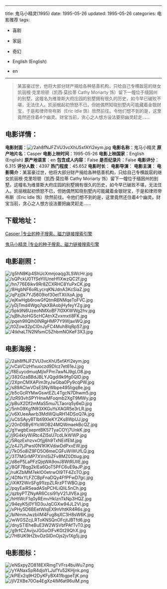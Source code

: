 
---
title: 鬼马小精灵(1995)
date: 1995-05-26
updated: 1995-05-26
categories: 电影推荐
tags:
- 喜剧
- 家庭
- 奇幻

- English (English)
- en
---


> 某富豪过世，他将大部分财产捐给各种慈善机构，只给自己专横跋扈的继女凯丽根·克里坦顿（凯西·莫拉蒂 Cathy Moriarty 饰）留下一幢位于缅因州的别墅。这幢名为维普斯大府庄园的别墅拥有很久的历史，如今早已破败不堪，无法住人。凯丽根起初愤怒不已，但她偶然知晓别墅内可能藏着金银财宝，于是和律师帝布斯（Eric Idle 饰）欣然前往。令他们想不到的是，这里竟然还住着4个幽灵。财宝当前，贪心之人想方设法要把幽灵赶走……

## **电影详情**：

**电影封面**：<img src="https://image.tmdb.org/t/p/w200/2ah8fNJFZVU3vcXhU5xfAYi2eym.jpg" alt="/2ah8fNJFZVU3vcXhU5xfAYi2eym.jpg" title="/2ah8fNJFZVU3vcXhU5xfAYi2eym.jpg">
**电影名称**：鬼马小精灵
**原产地片名**：Casper
**电影上映时间**：1995-05-26
**电影上映国家**：English (English)
**原产地语言**：en
**包含成人内容**：False
**是否纪录片**：False
**电影评分**：6.315
**评分人数**：4397
**热门程度**：45.652
**电影时长**：
**电影导演**：
**电影主演**：
**电影简介**：某富豪过世，他将大部分财产捐给各种慈善机构，只给自己专横跋扈的继女凯丽根·克里坦顿（凯西·莫拉蒂 Cathy Moriarty 饰）留下一幢位于缅因州的别墅。这幢名为维普斯大府庄园的别墅拥有很久的历史，如今早已破败不堪，无法住人。凯丽根起初愤怒不已，但她偶然知晓别墅内可能藏着金银财宝，于是和律师帝布斯（Eric Idle 饰）欣然前往。令他们想不到的是，这里竟然还住着4个幽灵。财宝当前，贪心之人想方设法要把幽灵赶走……

## **下载地址**：
[Casper |专业的种子搜索、磁力链接搜索引擎](https://movie.amd794.com:2083/?search=Casper&ordering=&mode=match_phrase&page_size=10&page=1)

[鬼马小精灵 |专业的种子搜索、磁力链接搜索引擎](https://movie.amd794.com:2083/?search=%E9%AC%BC%E9%A9%AC%E5%B0%8F%E7%B2%BE%E7%81%B5&ordering=&mode=match_phrase&page_size=10&page=1)
 

## **电影剧照**：
<img src="https://image.tmdb.org/t/p/original/g5hN9Kp4ShUcXmnjoaqg3LSWcHr.jpg" alt="/g5hN9Kp4ShUcXmnjoaqg3LSWcHr.jpg" title="/g5hN9Kp4ShUcXmnjoaqg3LSWcHr.jpg"><img src="https://image.tmdb.org/t/p/original/sQPckU0TfSeYIlUneHfIXwzQC2f.jpg" alt="/sQPckU0TfSeYIlUneHfIXwzQC2f.jpg" title="/sQPckU0TfSeYIlUneHfIXwzQC2f.jpg"><img src="https://image.tmdb.org/t/p/original/hn776E6ikv9Rr8ZCXRHC8YuPxCK.jpg" alt="/hn776E6ikv9Rr8ZCXRHC8YuPxCK.jpg" title="/hn776E6ikv9Rr8ZCXRHC8YuPxCK.jpg"><img src="https://image.tmdb.org/t/p/original/8HgbNF6oRLycrqKNJdnA3KcSiaZ.jpg" alt="/8HgbNF6oRLycrqKNJdnA3KcSiaZ.jpg" title="/8HgbNF6oRLycrqKNJdnA3KcSiaZ.jpg"><img src="https://image.tmdb.org/t/p/original/qPzj0k7YJ5609iof30etTXliXoA.jpg" alt="/qPzj0k7YJ5609iof30etTXliXoA.jpg" title="/qPzj0k7YJ5609iof30etTXliXoA.jpg"><img src="https://image.tmdb.org/t/p/original/ejKwHgb6rowGfQtmR6NMqeToFVC.jpg" alt="/ejKwHgb6rowGfQtmR6NMqeToFVC.jpg" title="/ejKwHgb6rowGfQtmR6NMqeToFVC.jpg"><img src="https://image.tmdb.org/t/p/original/yDjTmd4Wgq7qkXBAobjHyfeyYZg.jpg" alt="/yDjTmd4Wgq7qkXBAobjHyfeyYZg.jpg" title="/yDjTmd4Wgq7qkXBAobjHyfeyYZg.jpg"><img src="https://image.tmdb.org/t/p/original/5pk9N6UzeoNMXoBF7l0XKWWg2hv.jpg" alt="/5pk9N6UzeoNMXoBF7l0XKWWg2hv.jpg" title="/5pk9N6UzeoNMXoBF7l0XKWWg2hv.jpg"><img src="https://image.tmdb.org/t/p/original/sjBhJtoHGScHCAtnXZvxmxtI8FK.jpg" alt="/sjBhJtoHGScHCAtnXZvxmxtI8FK.jpg" title="/sjBhJtoHGScHCAtnXZvxmxtI8FK.jpg"><img src="https://image.tmdb.org/t/p/original/pqeh9IIQIh0INRgHMP7Y9WjaxWQ.jpg" alt="/pqeh9IIQIh0INRgHMP7Y9WjaxWQ.jpg" title="/pqeh9IIQIh0INRgHMP7Y9WjaxWQ.jpg"><img src="https://image.tmdb.org/t/p/original/t0Zow32pCl0nJyFC4Muh8lqRpS7.jpg" alt="/t0Zow32pCl0nJyFC4Muh8lqRpS7.jpg" title="/t0Zow32pCl0nJyFC4Muh8lqRpS7.jpg"><img src="https://image.tmdb.org/t/p/original/4tkhaLTN2NfsmC5ZhbmNOKeF3X3.jpg" alt="/4tkhaLTN2NfsmC5ZhbmNOKeF3X3.jpg" title="/4tkhaLTN2NfsmC5ZhbmNOKeF3X3.jpg">

## **电影海报**：
<img src="https://image.tmdb.org/t/p/original/2ah8fNJFZVU3vcXhU5xfAYi2eym.jpg" alt="/2ah8fNJFZVU3vcXhU5xfAYi2eym.jpg" title="/2ah8fNJFZVU3vcXhU5xfAYi2eym.jpg"><img src="https://image.tmdb.org/t/p/original/vCaVCizHfxuoczd9Dlcz7et61eJ.jpg" alt="/vCaVCizHfxuoczd9Dlcz7et61eJ.jpg" title="/vCaVCizHfxuoczd9Dlcz7et61eJ.jpg"><img src="https://image.tmdb.org/t/p/original/f8EuycdmuqMjlxFPm7awNJ9gLO8.jpg" alt="/f8EuycdmuqMjlxFPm7awNJ9gLO8.jpg" title="/f8EuycdmuqMjlxFPm7awNJ9gLO8.jpg"><img src="https://image.tmdb.org/t/p/original/382GzaBBdJBLYJQgdi9k9fg0QID.jpg" alt="/382GzaBBdJBLYJQgdi9k9fg0QID.jpg" title="/382GzaBBdJBLYJQgdi9k9fg0QID.jpg"><img src="https://image.tmdb.org/t/p/original/2XpnCMXAPim3tyJwGba0Py9cqPW.jpg" alt="/2XpnCMXAPim3tyJwGba0Py9cqPW.jpg" title="/2XpnCMXAPim3tyJwGba0Py9cqPW.jpg"><img src="https://image.tmdb.org/t/p/original/s89ACIwVDsESNyWbpe495Iigq8e.jpg" alt="/s89ACIwVDsESNyWbpe495Iigq8e.jpg" title="/s89ACIwVDsESNyWbpe495Iigq8e.jpg"><img src="https://image.tmdb.org/t/p/original/b5cGcRYMwGswtEZL4TgcN7Dhwm5.jpg" alt="/b5cGcRYMwGswtEZL4TgcN7Dhwm5.jpg" title="/b5cGcRYMwGswtEZL4TgcN7Dhwm5.jpg"><img src="https://image.tmdb.org/t/p/original/lzR93vhSPYHnwMFoqmb2XgT9MWy.jpg" alt="/lzR93vhSPYHnwMFoqmb2XgT9MWy.jpg" title="/lzR93vhSPYHnwMFoqmb2XgT9MWy.jpg"><img src="https://image.tmdb.org/t/p/original/pBuX2Df2mMaS5mu7LTaorq5y6eD.jpg" alt="/pBuX2Df2mMaS5mu7LTaorq5y6eD.jpg" title="/pBuX2Df2mMaS5mu7LTaorq5y6eD.jpg"><img src="https://image.tmdb.org/t/p/original/5nhG9Xg1N93XKGuYsXAGR5e3rLR.jpg" alt="/5nhG9Xg1N93XKGuYsXAGR5e3rLR.jpg" title="/5nhG9Xg1N93XKGuYsXAGR5e3rLR.jpg"><img src="https://image.tmdb.org/t/p/original/v6XUeeAwrb3MdWQiuRH14DSoQ7A.jpg" alt="/v6XUeeAwrb3MdWQiuRH14DSoQ7A.jpg" title="/v6XUeeAwrb3MdWQiuRH14DSoQ7A.jpg"><img src="https://image.tmdb.org/t/p/original/uCbSAyyBTIbti9XIeKYZKs8WpUJ.jpg" alt="/uCbSAyyBTIbti9XIeKYZKs8WpUJ.jpg" title="/uCbSAyyBTIbti9XIeKYZKs8WpUJ.jpg"><img src="https://image.tmdb.org/t/p/original/20nDSBy6YlcWOB24MQWmaekBcQZ.jpg" alt="/20nDSBy6YlcWOB24MQWmaekBcQZ.jpg" title="/20nDSBy6YlcWOB24MQWmaekBcQZ.jpg"><img src="https://image.tmdb.org/t/p/original/gYwgbExepntBK57TyaCOYj7UnkK.jpg" alt="/gYwgbExepntBK57TyaCOYj7UnkK.jpg" title="/gYwgbExepntBK57TyaCOYj7UnkK.jpg"><img src="https://image.tmdb.org/t/p/original/j9G4kIyWiRtc4Zl5sU7cdLIkWWP.jpg" alt="/j9G4kIyWiRtc4Zl5sU7cdLIkWWP.jpg" title="/j9G4kIyWiRtc4Zl5sU7cdLIkWWP.jpg"><img src="https://image.tmdb.org/t/p/original/5RqzExhzvxOfjjj6h9TxNEiifEM.jpg" alt="/5RqzExhzvxOfjjj6h9TxNEiifEM.jpg" title="/5RqzExhzvxOfjjj6h9TxNEiifEM.jpg"><img src="https://image.tmdb.org/t/p/original/z4J7jJPwsl0N1KlKVdiwDdPxxEW.jpg" alt="/z4J7jJPwsl0N1KlKVdiwDdPxxEW.jpg" title="/z4J7jJPwsl0N1KlKVdiwDdPxxEW.jpg"><img src="https://image.tmdb.org/t/p/original/7kO5o8iZ9FO5O6meCGFuWiWUfLQ.jpg" alt="/7kO5o8iZ9FO5O6meCGFuWiWUfLQ.jpg" title="/7kO5o8iZ9FO5O6meCGFuWiWUfLQ.jpg"><img src="https://image.tmdb.org/t/p/original/3T7MGrMP7XVnISiZFv8MZ0DtIug.jpg" alt="/3T7MGrMP7XVnISiZFv8MZ0DtIug.jpg" title="/3T7MGrMP7XVnISiZFv8MZ0DtIug.jpg"><img src="https://image.tmdb.org/t/p/original/d8eP5LaPFzQjqWA9ovJ8WtRUlIE.jpg" alt="/d8eP5LaPFzQjqWA9ovJ8WtRUlIE.jpg" title="/d8eP5LaPFzQjqWA9ovJ8WtRUlIE.jpg"><img src="https://image.tmdb.org/t/p/original/8QF7Bqg2klEa6QoT5PFC6uE9aJP.jpg" alt="/8QF7Bqg2klEa6QoT5PFC6uE9aJP.jpg" title="/8QF7Bqg2klEa6QoT5PFC6uE9aJP.jpg"><img src="https://image.tmdb.org/t/p/original/ruKZbMM7ekIO0etrwOl9TF4ZcTO.jpg" alt="/ruKZbMM7ekIO0etrwOl9TF4ZcTO.jpg" title="/ruKZbMM7ekIO0etrwOl9TF4ZcTO.jpg"><img src="https://image.tmdb.org/t/p/original/4DNxYLFZCBpFnaDQy4FfPFwD7gc.jpg" alt="/4DNxYLFZCBpFnaDQy4FfPFwD7gc.jpg" title="/4DNxYLFZCBpFnaDQy4FfPFwD7gc.jpg"><img src="https://image.tmdb.org/t/p/original/iXiKf2WirSFg91IzpZLRrzPTWBO.jpg" alt="/iXiKf2WirSFg91IzpZLRrzPTWBO.jpg" title="/iXiKf2WirSFg91IzpZLRrzPTWBO.jpg"><img src="https://image.tmdb.org/t/p/original/pqyEaiRSeadASsPCHLiQIiL5nCh.jpg" alt="/pqyEaiRSeadASsPCHLiQIiL5nCh.jpg" title="/pqyEaiRSeadASsPCHLiQIiL5nCh.jpg"><img src="https://image.tmdb.org/t/p/original/qzbyPTZNyAR6Ccsi91yV21JlVEa.jpg" alt="/qzbyPTZNyAR6Ccsi91yV21JlVEa.jpg" title="/qzbyPTZNyAR6Ccsi91yV21JlVEa.jpg"><img src="https://image.tmdb.org/t/p/original/hHtWcF1q0yREmvHklznTkNp3HQZ.jpg" alt="/hHtWcF1q0yREmvHklznTkNp3HQZ.jpg" title="/hHtWcF1q0yREmvHklznTkNp3HQZ.jpg"><img src="https://image.tmdb.org/t/p/original/94eyK5j0Y1ID3uJqCGXw94JL2Vl.jpg" alt="/94eyK5j0Y1ID3uJqCGXw94JL2Vl.jpg" title="/94eyK5j0Y1ID3uJqCGXw94JL2Vl.jpg"><img src="https://image.tmdb.org/t/p/original/xPHy5D6BEetWIqEX9nVhtKR4R6s.jpg" alt="/xPHy5D6BEetWIqEX9nVhtKR4R6s.jpg" title="/xPHy5D6BEetWIqEX9nVhtKR4R6s.jpg"><img src="https://image.tmdb.org/t/p/original/blNmmJwzbiIM4Fug8qXC3H8sW6K.jpg" alt="/blNmmJwzbiIM4Fug8qXC3H8sW6K.jpg" title="/blNmmJwzbiIM4Fug8qXC3H8sW6K.jpg"><img src="https://image.tmdb.org/t/p/original/wWGSZcjLRToKNSQnOFcjtJBTfd6.jpg" alt="/wWGSZcjLRToKNSQnOFcjtJBTfd6.jpg" title="/wWGSZcjLRToKNSQnOFcjtJBTfd6.jpg"><img src="https://image.tmdb.org/t/p/original/dnySTlEheBuE3W2WSVbfPAfTvT0.jpg" alt="/dnySTlEheBuE3W2WSVbfPAfTvT0.jpg" title="/dnySTlEheBuE3W2WSVbfPAfTvT0.jpg"><img src="https://image.tmdb.org/t/p/original/g9rfCZAvijvJGGoOlFvKGt29QhX.jpg" alt="/g9rfCZAvijvJGGoOlFvKGt29QhX.jpg" title="/g9rfCZAvijvJGGoOlFvKGt29QhX.jpg"><img src="https://image.tmdb.org/t/p/original/7H6UK9HZbvDzGIDnOjs2jv1Xg5j.jpg" alt="/7H6UK9HZbvDzGIDnOjs2jv1Xg5j.jpg" title="/7H6UK9HZbvDzGIDnOjs2jv1Xg5j.jpg">

## **电影图标**：
<img src="https://image.tmdb.org/t/p/original/eNSxpyZO818EXRmgTVFrs4buWu7.png" alt="/eNSxpyZO818EXRmgTVFrs4buWu7.png" title="/eNSxpyZO818EXRmgTVFrs4buWu7.png"><img src="https://image.tmdb.org/t/p/original/yYANaxSpR4djoYLJufYu52KHjnk.png" alt="/yYANaxSpR4djoYLJufYu52KHjnk.png" title="/yYANaxSpR4djoYLJufYu52KHjnk.png"><img src="https://image.tmdb.org/t/p/original/kPlEx2q9H2DyKFyBX41fbgpeTjK.png" alt="/kPlEx2q9H2DyKFyBX41fbgpeTjK.png" title="/kPlEx2q9H2DyKFyBX41fbgpeTjK.png"><img src="https://image.tmdb.org/t/p/original/jlV2XBe70Oa4EgXz4lM6at96ulM.png" alt="/jlV2XBe70Oa4EgXz4lM6at96ulM.png" title="/jlV2XBe70Oa4EgXz4lM6at96ulM.png">
